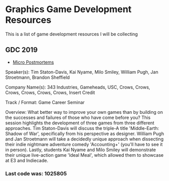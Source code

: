 # Graphics Game Development Resources
This is a list of game development resources I will be collecting



## GDC 2019

* [Micro Postmortems](https://gdcvault.com/play/1025800/)

Speaker(s):	Tim Staton-Davis, Kai Nyame, Milo Smiley, William Pugh, Jan Stroetmann, Brandon Sheffield

Company Name(s):	343 Industries, Gameheads, USC, Crows, Crows, Crows, Crows, Crows, Crows, Insert Credit

Track / Format:	Game Career Seminar

Overview:	What better way to improve your own games than by building on the successes and failures of those who have come before you? This session highlights the development of three games from three different approaches. Tim Staton-Davis will discuss the triple-A title 'Middle-Earth: Shadow of War', specifically from his perspective as designer. William Pugh and Jan Stroetmann will take a decidedly unique approach when dissecting their indie nightmare adventure comedy 'Accounting+' (you'll have to see it in person). Lastly, students Kai Nyame and Milo Smiley will demonstrate their unique live-action game 'Ideal Meal', which allowed them to showcase at E3 and Indiecade.

### Last code was: 1025805
